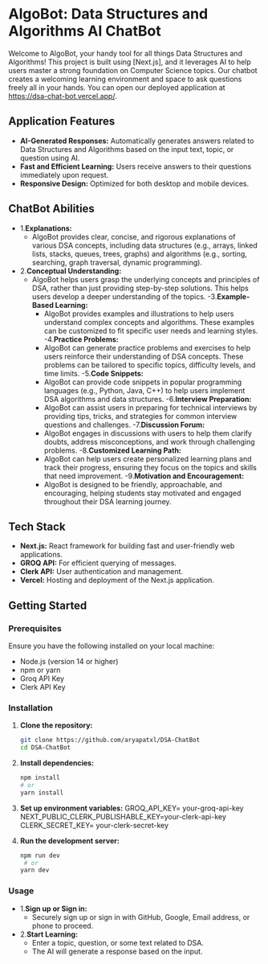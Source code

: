 #  AlgoBot: Data Structures and Algorithms AI ChatBot

Welcome to AlgoBot, your handy tool for all things Data Structures and Algorithms! This project is built using [Next.js], and it leverages AI to help users master a strong foundation on Computer Science topics. Our chatbot creates a welcoming learning environment and space to ask questions freely all in your hands. You can open our deployed application at https://dsa-chat-bot.vercel.app/.

## Application Features

- **AI-Generated Responses:** Automatically generates answers related to Data Structures and Algorithms based on the input text, topic, or question using AI.
- **Fast and Efficient Learning:** Users receive answers to their questions immediately upon request. 
- **Responsive Design:** Optimized for both desktop and mobile devices.

## ChatBot Abilities
- 1.**Explanations:**
    - AlgoBot provides clear, concise, and rigorous explanations of various DSA concepts, including data structures (e.g., arrays, linked lists, stacks, queues, trees, graphs) and algorithms (e.g., sorting, searching, graph traversal, dynamic programming).
- 2.**Conceptual Understanding:**
  - AlgoBot helps users grasp the underlying concepts and principles of DSA, rather than just providing step-by-step solutions. This helps users develop a deeper understanding of the topics.
-3.**Example-Based Learning:**
    - AlgoBot provides examples and illustrations to help users understand complex concepts and algorithms. These examples can be customized to fit specific user needs and learning styles.
-4.**Practice Problems:**
    - AlgoBot can generate practice problems and exercises to help users reinforce their understanding of DSA concepts. These problems can be tailored to specific topics, difficulty levels, and time limits.
-5.**Code Snippets:**
    - AlgoBot can provide code snippets in popular programming languages (e.g., Python, Java, C++) to help users implement DSA algorithms and data structures.
-6.**Interview Preparation:**
    - AlgoBot can assist users in preparing for technical interviews by providing tips, tricks, and strategies for common interview questions and challenges.
-7.**Discussion Forum:**
    - AlgoBot engages in discussions with users to help them clarify doubts, address misconceptions, and work through challenging problems.
-8.**Customized Learning Path:**
    - AlgoBot can help users create personalized learning plans and track their progress, ensuring they focus on the topics and skills that need improvement.
-9.**Motivation and Encouragement:**
    - AlgoBot is designed to be friendly, approachable, and encouraging, helping students stay motivated and engaged throughout their DSA learning journey.

## Tech Stack

- **Next.js:** React framework for building fast and user-friendly web applications.
- **GROQ API:** For efficient querying of messages.
- **Clerk API:** User authentication and management.
- **Vercel:** Hosting and deployment of the Next.js application.

## Getting Started

### Prerequisites

Ensure you have the following installed on your local machine:

- Node.js (version 14 or higher)
- npm or yarn
- Groq API Key
- Clerk API Key

### Installation

1. **Clone the repository:**

   ```bash
   git clone https://github.com/aryapatxl/DSA-ChatBot
   cd DSA-ChatBot

2. **Install dependencies:**
   ```bash
   npm install
   # or
   yarn install

 3. **Set up environment variables:**
   GROQ_API_KEY= your-groq-api-key
   NEXT_PUBLIC_CLERK_PUBLISHABLE_KEY=your-clerk-api-key
   CLERK_SECRET_KEY= your-clerk-secret-key

4. **Run the development server:**
   ```bash
   npm run dev
    # or
   yarn dev

  ### Usage
- 1.**Sign up or Sign in:**
    - Securely sign up or sign in with GitHub, Google, Email address, or phone to proceed.
- 2.**Start Learning:**
    - Enter a topic, question, or some text related to DSA.
    - The AI will generate a response based on the input.
